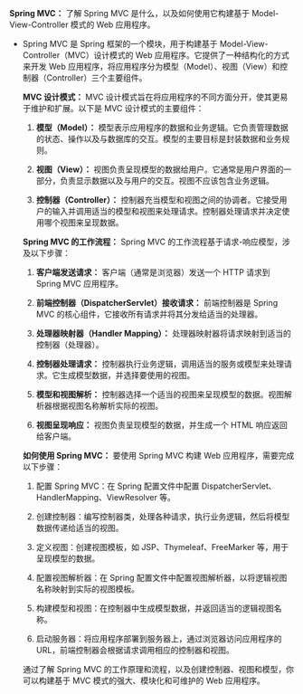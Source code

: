 **Spring MVC：** 了解 Spring MVC 是什么，以及如何使用它构建基于 Model-View-Controller 模式的 Web 应用程序。

- Spring MVC 是 Spring 框架的一个模块，用于构建基于 Model-View-Controller（MVC）设计模式的 Web 应用程序。它提供了一种结构化的方式来开发 Web 应用程序，将应用程序分为模型（Model）、视图（View）和控制器（Controller）三个主要组件。

  **MVC 设计模式：**
  MVC 设计模式旨在将应用程序的不同方面分开，使其更易于维护和扩展。以下是 MVC 设计模式的主要组件：

  1. **模型（Model）：** 模型表示应用程序的数据和业务逻辑。它负责管理数据的状态、操作以及与数据库的交互。模型的主要目标是封装数据和业务规则。

  2. **视图（View）：** 视图负责呈现模型的数据给用户。它通常是用户界面的一部分，负责显示数据以及与用户的交互。视图不应该包含业务逻辑。

  3. **控制器（Controller）：** 控制器充当模型和视图之间的协调者。它接受用户的输入并调用适当的模型和视图来处理请求。控制器处理请求并决定使用哪个视图来呈现数据。

  **Spring MVC 的工作流程：**
  Spring MVC 的工作流程基于请求-响应模型，涉及以下步骤：

  1. **客户端发送请求：** 客户端（通常是浏览器）发送一个 HTTP 请求到 Spring MVC 应用程序。

  2. **前端控制器（DispatcherServlet）接收请求：** 前端控制器是 Spring MVC 的核心组件，它接收所有请求并将其分发给适当的处理器。

  3. **处理器映射器（Handler Mapping）：** 处理器映射器将请求映射到适当的控制器（处理器）。

  4. **控制器处理请求：** 控制器执行业务逻辑，调用适当的服务或模型来处理请求。它生成模型数据，并选择要使用的视图。

  5. **模型和视图解析：** 控制器选择一个适当的视图来呈现模型的数据。视图解析器根据视图名称解析实际的视图。

  6. **视图呈现响应：** 视图负责呈现模型的数据，并生成一个 HTML 响应返回给客户端。

  **如何使用 Spring MVC：**
  要使用 Spring MVC 构建 Web 应用程序，需要完成以下步骤：

  1. 配置 Spring MVC：在 Spring 配置文件中配置 DispatcherServlet、HandlerMapping、ViewResolver 等。

  2. 创建控制器：编写控制器类，处理各种请求，执行业务逻辑，然后将模型数据传递给适当的视图。

  3. 定义视图：创建视图模板，如 JSP、Thymeleaf、FreeMarker 等，用于呈现模型的数据。

  4. 配置视图解析器：在 Spring 配置文件中配置视图解析器，以将逻辑视图名称映射到实际的视图模板。

  5. 构建模型和视图：在控制器中生成模型数据，并返回适当的逻辑视图名称。

  6. 启动服务器：将应用程序部署到服务器上，通过浏览器访问应用程序的 URL，前端控制器会根据请求调用相应的控制器和视图。

  通过了解 Spring MVC 的工作原理和流程，以及创建控制器、视图和模型，你可以构建基于 MVC 模式的强大、模块化和可维护的 Web 应用程序。